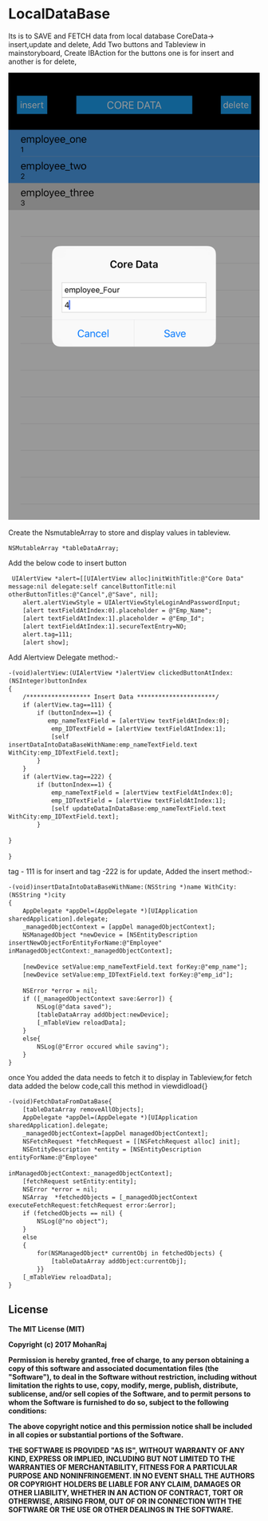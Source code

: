 # LocalDataBase
Its is to SAVE and FETCH data from local database
CoreData-> insert,update and delete,
Add Two buttons and Tableview in mainstoryboard,
Create IBAction for the buttons one is for insert and another is for delete,

![alt text](https://github.com/RMohanRaj/LocalDataBase/blob/master/Core.jpeg)

Create the NsmutableArray to store and display values in tableview.
```
NSMutableArray *tableDataArray;
```

Add the below code to insert button
```
 UIAlertView *alert=[[UIAlertView alloc]initWithTitle:@"Core Data" message:nil delegate:self cancelButtonTitle:nil otherButtonTitles:@"Cancel",@"Save", nil];
    alert.alertViewStyle = UIAlertViewStyleLoginAndPasswordInput;
    [alert textFieldAtIndex:0].placeholder = @"Emp_Name";
    [alert textFieldAtIndex:1].placeholder = @"Emp_Id";
    [alert textFieldAtIndex:1].secureTextEntry=NO;
    alert.tag=111;
    [alert show];
```
Add Alertview Delegate method:-
```
-(void)alertView:(UIAlertView *)alertView clickedButtonAtIndex:(NSInteger)buttonIndex
{
    /****************** Insert Data **********************/
    if (alertView.tag==111) {
        if (buttonIndex==1) {
           emp_nameTextField = [alertView textFieldAtIndex:0];
            emp_IDTextField = [alertView textFieldAtIndex:1];
            [self insertDataIntoDataBaseWithName:emp_nameTextField.text WithCity:emp_IDTextField.text];
        }
    }
    if (alertView.tag==222) {
        if (buttonIndex==1) {
            emp_nameTextField = [alertView textFieldAtIndex:0];
            emp_IDTextField = [alertView textFieldAtIndex:1];
            [self updateDataInDataBase:emp_nameTextField.text WithCity:emp_IDTextField.text];
        }

}

}
```
tag - 111 is for insert and tag -222 is for update,
Added the insert method:-
```
-(void)insertDataIntoDataBaseWithName:(NSString *)name WithCity:(NSString *)city
{
    AppDelegate *appDel=(AppDelegate *)[UIApplication sharedApplication].delegate;
    _managedObjectContext = [appDel managedObjectContext];
    NSManagedObject *newDevice = [NSEntityDescription insertNewObjectForEntityForName:@"Employee" inManagedObjectContext:_managedObjectContext];
    
    [newDevice setValue:emp_nameTextField.text forKey:@"emp_name"];
    [newDevice setValue:emp_IDTextField.text forKey:@"emp_id"];
    
    NSError *error = nil;
    if ([_managedObjectContext save:&error]) {
        NSLog(@"data saved");
        [tableDataArray addObject:newDevice];
        [_mTableView reloadData];
    }
    else{
        NSLog(@"Error occured while saving");
    }
}
```
once You added the data needs to fetch it to display in Tableview,for fetch data added the below code,call this method in viewdidload{}
```
-(void)FetchDataFromDataBase{
    [tableDataArray removeAllObjects];
    AppDelegate *appDel=(AppDelegate *)[UIApplication sharedApplication].delegate;
    _managedObjectContext=[appDel managedObjectContext];
    NSFetchRequest *fetchRequest = [[NSFetchRequest alloc] init];
    NSEntityDescription *entity = [NSEntityDescription entityForName:@"Employee"
                                              inManagedObjectContext:_managedObjectContext];
    [fetchRequest setEntity:entity];
    NSError *error = nil;
    NSArray  *fetchedObjects = [_managedObjectContext executeFetchRequest:fetchRequest error:&error];
    if (fetchedObjects == nil) {
        NSLog(@"no object");
    }
    else
    {
        for(NSManagedObject* currentObj in fetchedObjects) {
            [tableDataArray addObject:currentObj];
        }}
    [_mTableView reloadData];
}
```
License
-------------------------------------------------------
<b>The MIT License (MIT)

Copyright (c) 2017 MohanRaj



Permission is hereby granted, free of charge, to any person obtaining a copy
of this software and associated documentation files (the "Software"), to deal
in the Software without restriction, including without limitation the rights
to use, copy, modify, merge, publish, distribute, sublicense, and/or sell
copies of the Software, and to permit persons to whom the Software is
furnished to do so, subject to the following conditions:

The above copyright notice and this permission notice shall be included in all
copies or substantial portions of the Software.

THE SOFTWARE IS PROVIDED "AS IS", WITHOUT WARRANTY OF ANY KIND, EXPRESS OR
IMPLIED, INCLUDING BUT NOT LIMITED TO THE WARRANTIES OF MERCHANTABILITY,
FITNESS FOR A PARTICULAR PURPOSE AND NONINFRINGEMENT. IN NO EVENT SHALL THE
AUTHORS OR COPYRIGHT HOLDERS BE LIABLE FOR ANY CLAIM, DAMAGES OR OTHER
LIABILITY, WHETHER IN AN ACTION OF CONTRACT, TORT OR OTHERWISE, ARISING FROM,
OUT OF OR IN CONNECTION WITH THE SOFTWARE OR THE USE OR OTHER DEALINGS IN THE
SOFTWARE.</b>
